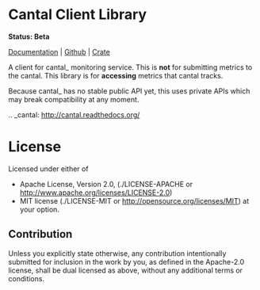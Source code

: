 Cantal Client Library
=====================

**Status: Beta**

[Documentation](https://docs.rs/tk-cantal) |
[Github](https://github.com/tailhook/tk-cantal) |
[Crate](https://crates.io/crates/tk-cantal)

A client for cantal_ monitoring service. This is **not** for submitting metrics
to the cantal. This library is for **accessing** metrics that cantal tracks.

Because cantal_ has no stable public API yet, this uses private APIs which may
break compatibility at any moment.


.. _cantal: http://cantal.readthedocs.org/


License
=======

Licensed under either of

* Apache License, Version 2.0,
  (./LICENSE-APACHE or http://www.apache.org/licenses/LICENSE-2.0)
* MIT license (./LICENSE-MIT or http://opensource.org/licenses/MIT)
  at your option.

Contribution
------------

Unless you explicitly state otherwise, any contribution intentionally
submitted for inclusion in the work by you, as defined in the Apache-2.0
license, shall be dual licensed as above, without any additional terms or
conditions.

